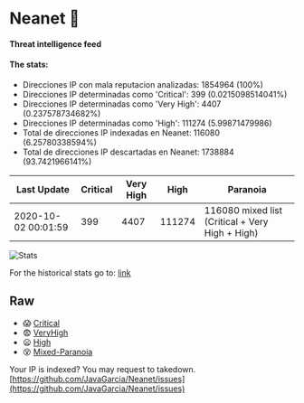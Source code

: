 # Neanet :hocho:
#### Threat intelligence feed
#### The stats:

- Direcciones IP con mala reputacion analizadas: 1854964 (100%)
- Direcciones IP determinadas como 'Critical':  399 (0.0215098514041%)
- Direcciones IP determinadas como 'Very High':  4407 (0.237578734682%)
- Direcciones IP determinadas como 'High':  111274 (5.99871479986)
- Total de direcciones IP indexadas en Neanet:  116080 (6.25780338594%)
- Total de direcciones IP descartadas en Neanet:  1738884 (93.7421966141%)

| Last Update | Critical | Very High | High | Paranoia |
| --- | --- | --- | --- | --- |
| 2020-10-02 00:01:59 | 399 | 4407 | 111274 | 116080 mixed list (Critical + Very High + High)|

![Stats](https://docs.google.com/spreadsheets/d/e/2PACX-1vSnaNMIXVabIpDJjufMlzH7poXnshF3mgd8Is1g9ytUEzVsP5my4Trn8f-xkoLLQ38xpL3HtmUexLo6/pubchart?oid=501124687&format=image)

For the historical stats go to: [link](/stats.csv)
## Raw
- :scream: [Critical](https://raw.githubusercontent.com/JavaGarcia/Neanet/master/blacklists/neanet_critical.txt)
- :fearful: [VeryHigh](https://raw.githubusercontent.com/JavaGarcia/Neanet/master/blacklists/neanet_veryHigh.txtt)
- :frowning: [High](https://raw.githubusercontent.com/JavaGarcia/Neanet/master/blacklists/neanet_high.txt)
- :dizzy_face: [Mixed-Paranoia](https://raw.githubusercontent.com/JavaGarcia/Neanet/master/blacklists/neanet_all.txt)


Your IP is indexed? You may request to takedown. [https://github.com/JavaGarcia/Neanet/issues](https://github.com/JavaGarcia/Neanet/issues)
































































































































































































































































































































































































































































































































































































































































































































































































































































































































































































































































































































































































